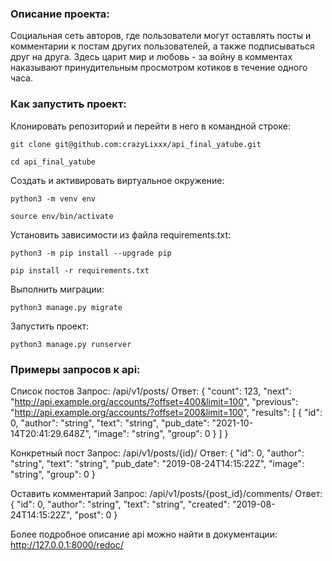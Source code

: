 ### Описание проекта:

Социальная сеть авторов, где пользователи могут оставлять посты и комментарии к постам других пользователей, а также подписываться друг на друга. Здесь царит мир и любовь - за войну в комментах наказывают принудительным просмотром котиков в течение одного часа.

### Как запустить проект:

Клонировать репозиторий и перейти в него в командной строке:

```
git clone git@github.com:crazyLixxx/api_final_yatube.git
```

```
cd api_final_yatube
```

Cоздать и активировать виртуальное окружение:

```
python3 -m venv env
```

```
source env/bin/activate
```

Установить зависимости из файла requirements.txt:

```
python3 -m pip install --upgrade pip
```

```
pip install -r requirements.txt
```

Выполнить миграции:

```
python3 manage.py migrate
```

Запустить проект:

```
python3 manage.py runserver
```

### Примеры запросов к api:

Список постов
Запрос:
/api/v1/posts/
Ответ:
{
  "count": 123,
  "next": "http://api.example.org/accounts/?offset=400&limit=100",
  "previous": "http://api.example.org/accounts/?offset=200&limit=100",
  "results": [
    {
      "id": 0,
      "author": "string",
      "text": "string",
      "pub_date": "2021-10-14T20:41:29.648Z",
      "image": "string",
      "group": 0
    }
  ]
}

Конкретный пост
Запрос:
/api/v1/posts/{id}/
Ответ:
{
  "id": 0,
  "author": "string",
  "text": "string",
  "pub_date": "2019-08-24T14:15:22Z",
  "image": "string",
  "group": 0
}

Оставить комментарий
Запрос:
/api/v1/posts/{post_id}/comments/
Ответ:
{
  "id": 0,
  "author": "string",
  "text": "string",
  "created": "2019-08-24T14:15:22Z",
  "post": 0
}

Более подробное описание api можно найти в документации:
http://127.0.0.1:8000/redoc/